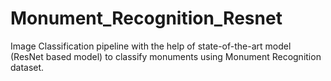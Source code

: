 # Monument_Recognition_Resnet
Image Classification pipeline with the help of state-of-the-art model (ResNet based model) to classify monuments using Monument Recognition dataset.
